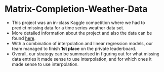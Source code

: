 # Matrix-Completion-Weather-Data

- This project was an in-class Kaggle competition where we had to predict missing data for a time series weather data set. 
- More detailed information about the project and also the data can be found [here](https://www.kaggle.com/c/stat440-19-module2).
- With a combination of interpolation and linear regression models, our team managed to finish **1st place** on the private leaderboard.
- Overall, our strategy can be summarised in figuring out for what missing data entries it made sense to use interpolation, and for which ones it made sense to use interpolation. 
